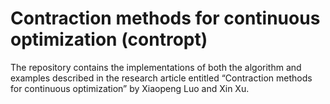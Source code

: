 # Contraction methods for continuous optimization (contropt)
The repository contains the implementations of both the algorithm and examples described in the research article entitled “Contraction methods for continuous optimization” by Xiaopeng Luo and Xin Xu. 

